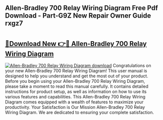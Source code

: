 ## Allen-Bradley 700 Relay Wiring Diagram Free Pdf Download - Part-G9Z New Repair Owner Guide rxgz7

# <h2><a href="http://dfizucb.blite.top/?on=Allen-Bradley+700+Relay+Wiring+Diagram">🔗Download New 👉🔴 Allen-Bradley 700 Relay Wiring Diagram</a></h2>

[![Allen-Bradley 700 Relay Wiring Diagram download](https://i.imgur.com/lujVjoI.png)](http://dfizucb.blite.top/?on=Allen-Bradley+700+Relay+Wiring+Diagram)
Congratulations on your new Allen-Bradley 700 Relay Wiring Diagram! This user manual is designed to help you understand and get the most out of your product. Before you begin using your Allen-Bradley 700 Relay Wiring Diagram, please take a moment to read this manual carefully. It contains detailed instructions for product setup, as well as information on how to use its various features and capabilities. This Allen-Bradley 700 Relay Wiring Diagram comes equipped with a wealth of features to maximize your productivity. Your Satisfaction is Our Mission Allen-Bradley 700 Relay Wiring Diagram. We are dedicated to ensuring your complete satisfaction.
